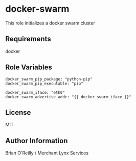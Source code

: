 docker-swarm
=========

This role initializes a docker swarm cluster

Requirements
------------

docker

Role Variables
--------------

    docker_swarm_pip_package: "python-pip"
    docker_swarm_pip_executable: "pip"

    docker_swarm_iface: "eth0"
    docker_swarm_advertise_addr: "{{ docker_swarm_iface }}"

License
-------

MIT

Author Information
------------------

Brian O'Reilly / Merchant Lynx Services
